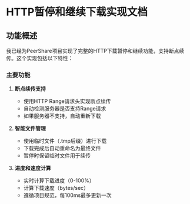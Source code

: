 # HTTP暂停和继续下载实现文档

## 功能概述

我已经为PeerShare项目实现了完整的HTTP下载暂停和继续功能，支持断点续传。这个实现包括以下特性：

### 主要功能

1. **断点续传支持**
   - 使用HTTP Range请求头实现断点续传
   - 自动检测服务器是否支持Range请求
   - 如果服务器不支持，自动重新下载

2. **智能文件管理**
   - 使用临时文件（.tmp后缀）进行下载
   - 下载完成后自动重命名为最终文件
   - 暂停时保留临时文件用于续传

3. **进度和速度计算**
   - 实时计算下载进度（0-100%）
   - 计算下载速度（bytes/sec）
   - 遵循项目规范，每100ms最多更新一次